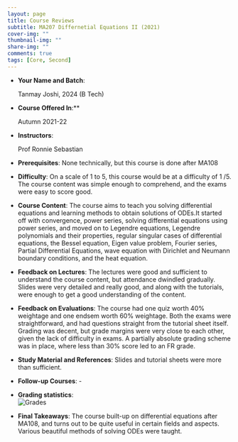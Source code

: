 ```yaml
---
layout: page
title: Course Reviews
subtitle: MA207 Differnetial Equations II (2021)
cover-img: ""
thumbnail-img: ""
share-img: ""
comments: true
tags: [Core, Second]
---
```


-   **Your Name and Batch**: 

    Tanmay Joshi, 2024 (B Tech)

-   **Course Offered In**:** 
    
    Autumn 2021-22

-   **Instructors**: 
    
    Prof Ronnie Sebastian

-   **Prerequisites**: None technically, but this course is done after MA108

-   **Difficulty**: On a scale of 1 to 5, this course would be at a
    difficulty of 1 /5. The course content was simple enough to
    comprehend, and the exams were easy to score good.

-   **Course Content**: The course aims to teach you solving differential
    equations and learning methods to obtain solutions of ODEs.It
    started off with convergence, power series, solving differential
    equations using power series, and moved on to Legendre equations,
    Legendre polynomials and their properties, regular singular cases of
    differential equations, the Bessel equation, Eigen value problem,
    Fourier series, Partial Differential Equations, wave equation with
    Dirichlet and Neumann boundary conditions, and the heat equation.

-   **Feedback on Lectures**: The lectures were good and sufficient to
    understand the course content, but attendance dwindled gradually.
    Slides were very detailed and really good, and along with the
    tutorials, were enough to get a good understanding of the content.

-   **Feedback on Evaluations**: The course had one quiz worth 40% weightage
    and one endsem worth 60% weightage. Both the exams were
    straightforward, and had questions straight from the tutorial sheet
    itself. Grading was decent, but grade margins were very close to
    each other, given the lack of difficulty in exams. A partially
    absolute grading scheme was in place, where less than 30% score led
    to an FR grade.

-   **Study Material and References**: Slides and tutorial sheets were more
    than sufficient.

-   **Follow-up Courses**: -

-   **Grading statistics**:  
    ![Grades](MA207_grades.png)

-   **Final Takeaways**: The course built-up on differential equations after
    MA108, and turns out to be quite useful in certain fields and
    aspects. Various beautiful methods of solving ODEs were taught.
